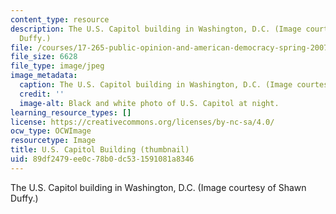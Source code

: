 ```yaml
---
content_type: resource
description: The U.S. Capitol building in Washington, D.C. (Image courtesy of Shawn
  Duffy.)
file: /courses/17-265-public-opinion-and-american-democracy-spring-2007/89df2479ee0c78b0dc531591081a8346_17-265s07-th.jpg
file_size: 6628
file_type: image/jpeg
image_metadata:
  caption: The U.S. Capitol building in Washington, D.C. (Image courtesy of [Shawn](http://www.flickr.com/photos/sduffy/).)
  credit: ''
  image-alt: Black and white photo of U.S. Capitol at night.
learning_resource_types: []
license: https://creativecommons.org/licenses/by-nc-sa/4.0/
ocw_type: OCWImage
resourcetype: Image
title: U.S. Capitol Building (thumbnail)
uid: 89df2479-ee0c-78b0-dc53-1591081a8346
---
```

The U.S. Capitol building in Washington, D.C. (Image courtesy of Shawn Duffy.)